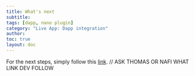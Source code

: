 ```yaml
---
title: What's next
subtitle:
tags: [dapp, nano plugin]
category: "Live App: Dapp integration"
author:
toc: true
layout: doc
---
```


For the next steps, simply follow this [link](https://www.youtube.com/watch?v=dQw4w9WgXcQ). // ASK THOMAS OR NAFI WHAT LINK DEV  FOLLOW
